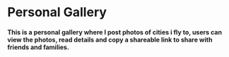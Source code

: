 # Personal Gallery

#### This is a personal gallery where I post photos of cities i fly to, users can view the photos, read details and copy a shareable link to share with friends and families.